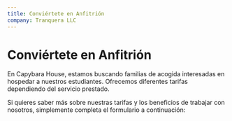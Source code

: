 ```yaml
---
title: Conviértete en Anfitrión
company: Tranquera LLC
---
```


# Conviértete en Anfitrión

En Capybara House, estamos buscando familias de acogida interesadas en hospedar a nuestros estudiantes. Ofrecemos diferentes tarifas dependiendo del servicio prestado. 

Si quieres saber más sobre nuestras tarifas y los beneficios de trabajar con nosotros, simplemente completa el formulario a continuación: